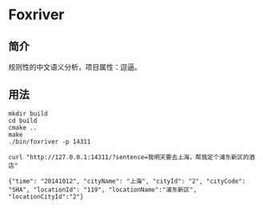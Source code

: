 # Foxriver

## 简介

规则性的中文语义分析，项目属性：逗逼。

## 用法

```
mkdir build
cd build
cmake ..
make
./bin/foxriver -p 14311
```

```
curl "http://127.0.0.1:14311/?sentence=我明天要去上海，帮我定个浦东新区的酒店"
```

```
{"time": "20141012", "cityName": "上海", "cityId": "2", "cityCode": "SHA", "locationId": "119", "locationName":"浦东新区", "locationCityId":"2"}
```

